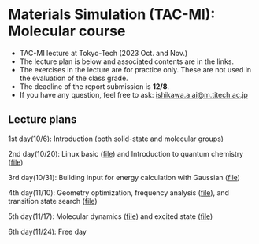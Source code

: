 # Materials Simulation (TAC-MI): Molecular course
* TAC-MI lecture at Tokyo-Tech (2023 Oct. and Nov.)
* The lecture plan is below and associated contents are in the links.
* The exercises in the lecture are for practice only. These are not used in the evaluation of the class grade.
* The deadline of the report submission is **12/8**.
* If you have any question, feel free to ask: ishikawa.a.ai@m.titech.ac.jp

## Lecture plans
1st day(10/6): Introduction (both solid-state and molecular groups)

2nd day(10/20): Linux basic ([file](./linux.md)) and Introduction to quantum chemistry ([file](./theory.md))

3rd day(10/31): Building input for energy calculation with Gaussian ([file](./energy.md))

4th day(11/10): Geometry optimization, frequency analysis ([file](./optimization.md)), and transition state search ([file](./transition_state.md))

5th day(11/17): Molecular dynamics ([file](./molecular_dynamics.md)) and excited state ([file](./excited_state.md))

6th day(11/24): Free day
